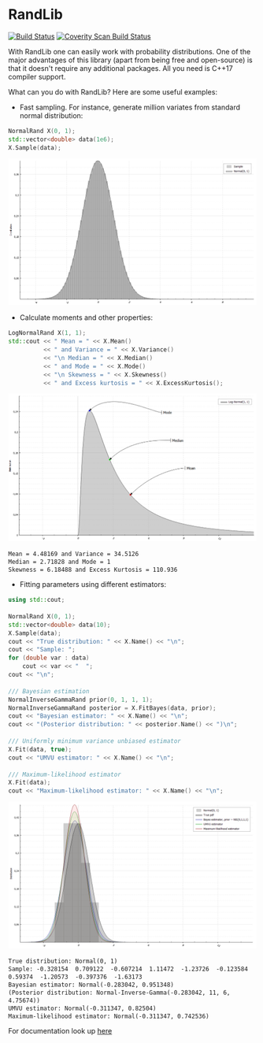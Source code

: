# RandLib


[![Build Status](https://travis-ci.org/Quanteeks/RandLib.svg?branch=master)](https://travis-ci.org/Quanteeks/RandLib)
<a href="https://scan.coverity.com/projects/randlib">
  <img alt="Coverity Scan Build Status"
       src="https://scan.coverity.com/projects/12703/badge.svg"/>
</a>

With RandLib one can easily work with probability distributions. One of the major advantages of this library (apart from being free and open-source) is that it doesn't require any additional packages. All you need is C++17 compiler support.

What can you do with RandLib? Here are some useful examples:
* Fast sampling. For instance, generate million variates from standard normal distribution:
```c++
NormalRand X(0, 1);
std::vector<double> data(1e6);
X.Sample(data);
```
![alt tag](images/standardNormal.png)

* Calculate moments and other properties:
```c++
LogNormalRand X(1, 1);
std::cout << " Mean = " << X.Mean()
          << " and Variance = " << X.Variance()
          << "\n Median = " << X.Median()
          << " and Mode = " << X.Mode()
          << "\n Skewness = " << X.Skewness()
          << " and Excess kurtosis = " << X.ExcessKurtosis();
```
![alt tag](images/lognormal11.png)
```
Mean = 4.48169 and Variance = 34.5126
Median = 2.71828 and Mode = 1
Skewness = 6.18488 and Excess Kurtosis = 110.936
```
* Fitting parameters using different estimators:
```c++
using std::cout;

NormalRand X(0, 1);
std::vector<double> data(10);
X.Sample(data);
cout << "True distribution: " << X.Name() << "\n";
cout << "Sample: ";
for (double var : data)
    cout << var << "  ";
cout << "\n";

/// Bayesian estimation
NormalInverseGammaRand prior(0, 1, 1, 1);
NormalInverseGammaRand posterior = X.FitBayes(data, prior);
cout << "Bayesian estimator: " << X.Name() << "\n";
cout << "(Posterior distribution: " << posterior.Name() << ")\n";

/// Uniformly minimum variance unbiased estimator
X.Fit(data, true);
cout << "UMVU estimator: " << X.Name() << "\n";

/// Maximum-likelihood estimator
X.Fit(data);
cout << "Maximum-likelihood estimator: " << X.Name() << "\n";
```
![alt tag](images/normalFit.png)
```
True distribution: Normal(0, 1)
Sample: -0.328154  0.709122  -0.607214  1.11472  -1.23726  -0.123584  0.59374  -1.20573  -0.397376  -1.63173
Bayesian estimator: Normal(-0.283042, 0.951348)
(Posterior distribution: Normal-Inverse-Gamma(-0.283042, 11, 6, 4.75674))
UMVU estimator: Normal(-0.311347, 0.82504)
Maximum-likelihood estimator: Normal(-0.311347, 0.742536)
```

For documentation look up [here](documentation/document.pdf)
